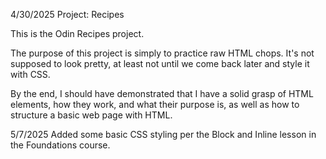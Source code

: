 4/30/2025
Project: Recipes

This is the Odin Recipes project.

The purpose of this project is simply to practice raw HTML chops. It's not 
supposed to look pretty, at least not until we come back later and style it 
with CSS.

By the end, I should have demonstrated that I have a solid grasp of HTML 
elements, how they work, and what their purpose is, as well as how to structure 
a basic web page with HTML.

5/7/2025
Added some basic CSS styling per the Block and Inline lesson in the Foundations 
course.